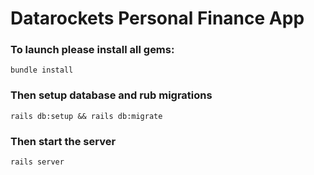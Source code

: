 # Datarockets Personal Finance App

### To launch please install all gems:

`bundle install`

### Then setup database and rub migrations

`rails db:setup && rails db:migrate`

### Then start the server

`rails server`

